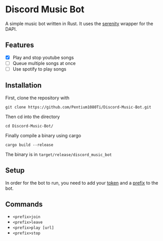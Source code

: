 # Discord Music Bot

A simple music bot written in Rust. It uses the [serenity](https://github.com/serenity-rs/serenity) wrapper for the DAPI.

## Features

- [x] Play and stop youtube songs
- [ ] Queue multiple songs at once
- [ ] Use spotify to play songs

## Installation

First, clone the repository with
```
git clone https://github.com/Pentium1080Ti/Discord-Music-Bot.git
``` 

Then cd into the directory

```
cd Discord-Music-Bot/
```

Finally compile a binary using cargo

```
cargo build --release
```

The binary is in `target/release/discord_music_bot`

## Setup

In order for the bot to run, you need to add your [token](https://github.com/Pentium1080Ti/Discord-Music-Bot/blob/4a72d6e2a8ca58facaabece03eb31f67c5ed3150/src/main.rs#L38) and a [prefix](https://github.com/Pentium1080Ti/Discord-Music-Bot/blob/4a72d6e2a8ca58facaabece03eb31f67c5ed3150/src/main.rs#L48) to the bot.



## Commands

- `<prefix>join`
- `<prefix>leave`
- `<prefix>play [url]`
- `<prefix>stop`
